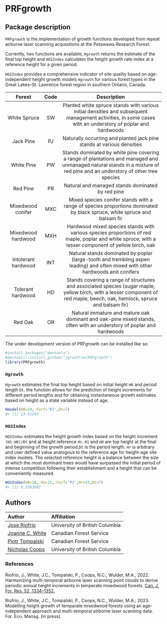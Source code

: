 
<!-- README.md is generated from README.Rmd. Please edit that file -->

# PRFgrowth

<!-- badges: start -->
<!-- badges: end -->

## Package description

`PRFgrowth` is the implementation of growth functions developed from
repeat airborne laser scanning acquisitions at the Petawawa Research
Forest.

Currently, two functions are available, `Hgrowth` returns the estimate
of the final top height and `HGSIndex` calculates the height growth rate
index at a reference height for a given period.

`HGSIndex` provides a comprehensive indicator of site quality based on
age-independent height growth models `Hgrowth` for various forest types
in the Great Lakes–St. Lawrence forest region in southern Ontario,
Canada.

|       Forest        | Code |                                                                                Description                                                                                 |
|:-------------------:|:----:|:--------------------------------------------------------------------------------------------------------------------------------------------------------------------------:|
|    White Spruce     |  SW  |         Planted white spruce stands with various initial densities and subsequent management activities, in some cases with an understory of poplar and hardwoods          |
|      Jack Pine      |  PJ  |                                                   Naturally occurring and planted jack pine stands at various densities                                                    |
|     White Pine      |  PW  |  Stands dominated by white pine covering a range of plantations and managed and unmanaged natural stands in a mixture of red pine and an understory of other tree species  |
|      Red Pine       |  PR  |                                                              Natural and managed stands dominated by red pine                                                              |
|  Mixedwood conifer  | MXC  |                          Mixed species conifer stands with a range of species proportions dominated by black spruce, white spruce and balsam fir                           |
| Mixedwood hardwood  | MXH  |             Hardwood mixed species stands with various species proportions of red maple, poplar and white spruce, with a lesser component of yellow birch, oak             |
| Intolerant hardwood | INT  |                       Natural stands dominated by poplar (large-tooth and trembling aspen leading) and often mixed with other hardwoods and conifers                       |
|  Tolerant hardwood  |  HD  | Stands covering a range of structures and associated species (sugar maple, yellow birch, with a lesser component of red maple, beech, oak, hemlock, spruce and balsam fir) |
|       Red Oak       |  OR  |                            Natural immature and mature oak dominant and oak-pine mixed stands, often with an understory of poplar and hardwoods                            |

The under development version of PRFgrowth can be installed like so:

``` r
#install.packages("devtools")
#devtools::install_github("jgriofrio/PRFgrowth")
library(PRFgrowth)
```

### `Hgrowth`

`Hgrowth` estimates the final top height based on initial height `H0`
and period length `Dt`. the function allows for the prediction of height
increments for different period lengths and for obtaining instantaneous
growth estimates based on height as a state variable instead of age.

``` r
Hmodel(H0=10, ForT='PJ',Dt=7)
#> [1] 13.41243
```

### `HGSIndex`

`HGSIndex` estimates the height growth index based on the height
increment `(H1-H0)/Dt` and at height reference `Hr`. `H1` and `H0` are
top height at the final and beginning of the growth period,`Dt` is the
period length. `Hr` is arbitrary and user defined value analogous to the
reference age for height-age site index models. The selected reference
height is a balance between the size at which the most dominant trees
would have surpassed the initial period of intense competition following
their establishment and a height that can be conveniently measured.

``` r
HGSIndex(H0=10, H1=15, ForT='PJ',Hr=15,Dt=7)
#> [1] 0.5363001
```

## Authors

| Author                                                                          | Affiliation                    |
|:--------------------------------------------------------------------------------|:-------------------------------|
| [Jose Riofrio](https://scholar.google.com/citations?user=wpicZNsAAAAJ&hl=es)    | University of British Columbia |
| [Joanne C. White](https://scholar.google.ca/citations?user=bqjk4skAAAAJ&hl=en/) | Canadian Forest Service        |
| [Piotr Tompalski](https://scholar.google.ca/citations?user=RtYdz0cAAAAJ&hl=en/) | Canadian Forest Service        |
| [Nicholas Coops](https://scholar.google.ca/citations?user=XvUF8dUAAAAJ&hl=es/)  | University of British Columbia |

### References

Riofrío, J., White, J.C., Tompalski, P., Coops, N.C., Wulder, M.A.,
2022. Harmonizing multi-temporal airborne laser scanning point clouds to
derive periodic annual height increments in temperate mixedwood forests.
[Can. J. For. Res. 52,
1334–1352.](https://cdnsciencepub.com/doi/10.1139/cjfr-2022-0055)

Riofrío, J., White, J.C., Tompalski, P., Coops, N.C., Wulder, M.A.,
2023. Modelling height growth of temparate mixedwood forests using an
age-independent approach and multi-temporal airborne laser scanning
data. For. Eco. Manag. (in press).
